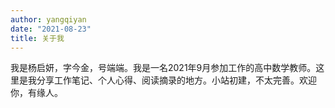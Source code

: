```yaml
---
author: yangqiyan
date: "2021-08-23"
title: 关于我
---
```


我是杨启妍，字今金，号端端。我是一名2021年9月参加工作的高中数学教师。这里是我分享工作笔记、个人心得、阅读摘录的地方。小站初建，不太完善。欢迎你，有缘人。
